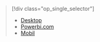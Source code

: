 > [!div class="op_single_selector"]
> * [Desktop](../notification-hubs/notification-hubs-windows-store-dotnet-get-started.md)
> * [Powerbi.com](../notification-hubs/notification-hubs-windows-phone-get-started.md)
> * [Mobil](../notification-hubs/notification-hubs-ios-get-started.md)
> 
> 

